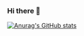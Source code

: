 ### Hi there 👋

[![Anurag's GitHub stats](https://github-readme-stats.vercel.app/api?username=edumazzucco)](https://github.com/anuraghazra/github-readme-stats)

<!--
**edumazzucco/edumazzucco** is a ✨ _special_ ✨ repository because its `README.md` (this file) appears on your GitHub profile.

Here are some ideas to get you started:

- 🔭 I’m currently working on ...
- 🌱 I’m currently learning ...
- 👯 I’m looking to collaborate on ...
- 🤔 I’m looking for help with ...
- 💬 Ask me about ...
- 📫 How to reach me: ...
- 😄 Pronouns: ...
- ⚡ Fun fact: ...
-->
